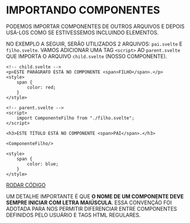 # IMPORTANDO COMPONENTES

PODEMOS IMPORTAR COMPONENTES DE OUTROS ARQUIVOS E DEPOIS USÁ-LOS COMO SE ESTIVESSEMOS INCLUINDO ELEMENTOS.

NO EXEMPLO A SEGUIR, SERÃO UTILIZADOS 2 ARQUIVOS: `pai.svelte` E `filho.svelte`. VAMOS ADICIONAR UMA TAG `<script>` AO `parent.svelte` QUE IMPORTA O ARQUIVO `child.svelte` (NOSSO COMPONENTE).

```svelte
<!-- child.svelte -->
<p>ESTE PARÁGRAFO ESTÁ NO COMPONENTE <span>FILHO</span>.</p>
<style>
    span {
        color: red;
    }
</style>
```

```svelte
<!-- parent.svelte -->
<script>
    import ComponenteFilho from "./filho.svelte";
</script>

<h3>ESTE TÍTULO ESTÁ NO COMPONENTE <span>PAI</span>.</h3>

<ComponenteFilho/>

<style>
    span {
        color: blue;
    }
</style>
```

[RODAR CÓDIGO](https://svelte.dev/repl/3dfd4044eb4a4db4999c2059b222d283?version=3.55.0)

UM DETALHE IMPORTANTE É QUE **O NOME DE UM COMPONENTE DEVE SEMPRE INICIAR COM LETRA MAIÚSCULA**. ESSA CONVENÇÃO FOI ADOTADA PARA NOS PERMITIR DIFERENCIAR ENTRE COMPONENTES DEFINIDOS PELO USUÁRIO E TAGS HTML REGULARES.
